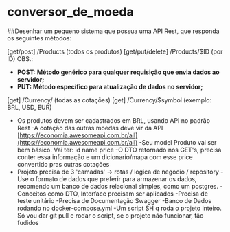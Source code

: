 # conversor_de_moeda

##Desenhar um pequeno sistema que possua uma API Rest, que responda os seguintes métodos:

[get/post] /Products (todos os produtos)
[get/put/delete] /Products/$ID (por ID)
OBS.: 

- **POST: Método genérico para qualquer requisição que envia dados ao servidor;**
- **PUT: Método específico para atualização de dados no servidor;**

[get] /Currency/ (todas as cotações)
[get] /Currency/$symbol (exemplo: BRL, USD, EUR)

- Os produtos devem ser cadastrados em BRL, usando API no padrão Rest
-A cotação das outras moedas deve vir da API
[https://economia.awesomeapi.com.br/all](https://economia.awesomeapi.com.br/all)
-Seu model Produto vai ser bem básico. Vai ter:
id
name
price
-O DTO retornado nos GET's, precisa conter essa informação e um dicionario/mapa com esse price convertido pras outras cotações
- Projeto precisa de 3 'camadas' -> rotas / logica de negocio / repository
-Use o formato de dados que preferir para armazenar os dados, recomendo um banco de dados relacional simples, como um postgres.
-Conceitos como DTO, Interface precisam ser aplicados
-Precisa de teste unitário
-Precisa de Documentação Swagger
-Banco de Dados rodando no docker-compose.yml
-Um script SH q roda o projeto inteiro. Só vou dar git pull e rodar o script, se o projeto não funcionar, tão fudidos
